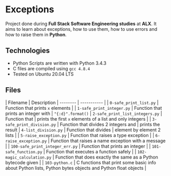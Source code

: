 # Exceptions

Project done during **Full Stack Software Engineering studies** at **ALX**. 
It aims to learn about exceptions, how to use them, how to use errors and how to raise them in **Python**.

## Technologies
* Python Scripts are written with Python 3.4.3
* C files are compiled using `gcc 4.8.4`
* Tested on Ubuntu 20.04 LTS

## Files
| Filename | Description | -------- | ----------- | 
| `0-safe_print_list.py` | Function that prints `x` elements | 
| `1-safe_print_integer.py` | Function that prints an integer with 
| `"{:d}".format()` | `2-safe_print_list_integers.py` | Function that 
| prints the first `x` elements of a list and only integers | 
| `3-safe_print_division.py` | Function that divides 2 integers and 
| prints the result | `4-list_division.py` | Function that divides 
| element by element 2 lists |
| `5-raise_exception.py` | Function that raises a type exception |
| `6-raise_exception.py` | Function that raises a name exception with a message |
| `100-safe_print_integer_err.py` | Function that prints an integer |
| `101-safe_function.py` | Function that executes a function safely |
| `102-magic_calculation.py` | Function that does exactly the same as a Python bytecode given |
| `103-python.c` | C functions that print some basic info about Python lists, Python bytes objects and Python float objects |
